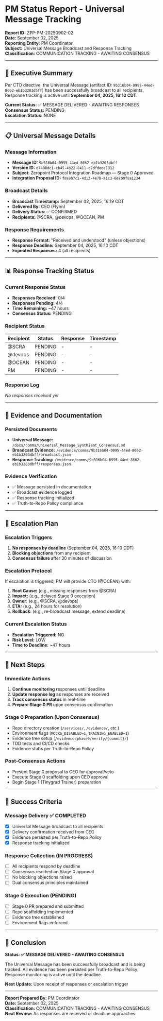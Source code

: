 # PM Status Report - Universal Message Tracking

**Report ID:** ZPP-PM-20250902-02  
**Date:** September 02, 2025  
**Reporting Entity:** PM Coordinator  
**Subject:** Universal Message Broadcast and Response Tracking  
**Classification:** COMMUNICATION TRACKING - AWAITING CONSENSUS  

---

## 🚀 Executive Summary

Per CTO directive, the Universal Message (artifact ID: `9b316b04-0995-44ed-8662-eb1b3203dbff`) has been successfully broadcast to all recipients. Response tracking is active until **September 04, 2025, 16:10 CDT**.

**Current Status:** ✅ MESSAGE DELIVERED - AWAITING RESPONSES  
**Consensus Status:** PENDING  
**Escalation Status:** NONE  

---

## 📋 Universal Message Details

### Message Information
- **Message ID:** `9b316b04-0995-44ed-8662-eb1b3203dbff`
- **Version ID:** `c7408dc1-cb45-4b22-8411-c2dfdece1312`
- **Subject:** Zeropoint Protocol Integration Roadmap — Stage 0 Approved
- **Integration Proposal ID:** `f8a9b7c2-4d12-4e7b-a1c3-6e7b9f8a1234`

### Broadcast Details
- **Broadcast Timestamp:** September 02, 2025, 16:19 CDT
- **Delivered By:** CEO (Flynn)
- **Delivery Status:** ✅ CONFIRMED
- **Recipients:** @SCRA, @devops, @OCEAN, PM

### Response Requirements
- **Response Format:** "Received and understood" (unless objections)
- **Response Deadline:** September 04, 2025, 16:10 CDT
- **Expected Responses:** 4 (all recipients)

---

## 📊 Response Tracking Status

### Current Response Status
- **Responses Received:** 0/4
- **Responses Pending:** 4/4
- **Time Remaining:** ~47 hours
- **Consensus Status:** PENDING

### Recipient Status
| Recipient | Status | Response | Timestamp |
|-----------|--------|----------|-----------|
| @SCRA | PENDING | - | - |
| @devops | PENDING | - | - |
| @OCEAN | PENDING | - | - |
| PM | PENDING | - | - |

### Response Log
*No responses received yet*

---

## 🔧 Evidence and Documentation

### Persisted Documents
- **Universal Message:** `/docs/comms/Universal_Message_Synthient_Consensus.md`
- **Broadcast Evidence:** `/evidence/comms/9b316b04-0995-44ed-8662-eb1b3203dbff/broadcast.json`
- **Response Tracking:** `/evidence/comms/9b316b04-0995-44ed-8662-eb1b3203dbff/responses.json`

### Evidence Verification
- ✅ Message persisted in documentation
- ✅ Broadcast evidence logged
- ✅ Response tracking initialized
- ✅ Truth-to-Repo Policy compliance

---

## 🚨 Escalation Plan

### Escalation Triggers
1. **No responses by deadline** (September 04, 2025, 16:10 CDT)
2. **Blocking objections** from any recipient
3. **Consensus failure** after 30 minutes of discussion

### Escalation Protocol
If escalation is triggered, PM will provide CTO (@OCEAN) with:
1. **Root Cause:** (e.g., missing responses from @SCRA)
2. **Impact:** (e.g., delayed Stage 0 execution)
3. **Owner:** (e.g., @SCRA, @devops)
4. **ETA:** (e.g., 24 hours for resolution)
5. **Rollback:** (e.g., re-broadcast message, extend deadline)

### Current Escalation Status
- **Escalation Triggered:** NO
- **Risk Level:** LOW
- **Time to Deadline:** ~47 hours

---

## 📅 Next Steps

### Immediate Actions
1. **Continue monitoring** responses until deadline
2. **Update response log** as responses are received
3. **Track consensus status** in real-time
4. **Prepare Stage 0 PR** upon consensus confirmation

### Stage 0 Preparation (Upon Consensus)
- Repo directory creation (`/services/`, `/evidence/`, etc.)
- Environment flags (`MOCKS_DISABLED=1`, `TRAINING_ENABLED=1`)
- Evidence tree setup (`/evidence/phase0/verify/{commit}/`)
- TDD tests and CI/CD checks
- Evidence stubs per Truth-to-Repo Policy

### Post-Consensus Actions
- Present Stage 0 proposal to CEO for approval/veto
- Execute Stage 0 scaffolding upon CEO approval
- Begin Stage 1 (Tinygrad Trainer) preparation

---

## 🎯 Success Criteria

### Message Delivery ✅ COMPLETED
- [x] Universal Message broadcast to all recipients
- [x] Delivery confirmation received from CEO
- [x] Evidence persisted per Truth-to-Repo Policy
- [x] Response tracking initialized

### Response Collection (IN PROGRESS)
- [ ] All recipients respond by deadline
- [ ] Consensus reached on Stage 0 approval
- [ ] No blocking objections raised
- [ ] Dual consensus principles maintained

### Stage 0 Execution (PENDING)
- [ ] Stage 0 PR prepared and submitted
- [ ] Repo scaffolding implemented
- [ ] Evidence tree established
- [ ] Environment flags enforced

---

## 🎉 Conclusion

**Status: ✅ MESSAGE DELIVERED - AWAITING CONSENSUS**

The Universal Message has been successfully broadcast and is being tracked. All evidence has been persisted per Truth-to-Repo Policy. Response monitoring is active until the deadline.

**Next Update:** Upon receipt of responses or escalation trigger

---

**Report Prepared By:** PM Coordinator  
**Date:** September 02, 2025  
**Classification:** COMMUNICATION TRACKING - AWAITING CONSENSUS  
**Next Review:** As responses are received or deadline approaches
